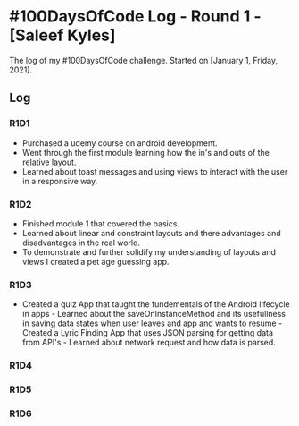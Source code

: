 # #100DaysOfCode Log - Round 1 - [Saleef Kyles]

The log of my #100DaysOfCode challenge. Started on [January 1, Friday, 2021].

## Log

### R1D1 
   - Purchased a udemy course on android development.
   - Went through the first module learning how the in's and outs of the relative layout.
   - Learned about toast messages and using views to interact with the user in a responsive way.

### R1D2
   - Finished module 1 that covered the basics.
   - Learned about linear and constraint layouts and there advantages and disadvantages in the real world.
   - To demonstrate and further solidify my understanding of layouts and views I created a pet age guessing app.

### R1D3
   - Created a quiz App that taught the fundementals of the Android lifecycle in apps 
    - Learned about the saveOnInstanceMethod and its usefullness in saving data states when user leaves and app and wants to resume
    -Created a Lyric Finding App that uses JSON parsing for getting data from API's
    - Learned about network request and how data is parsed.
### R1D4


### R1D5


### R1D6

    
